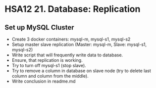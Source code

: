 # HSA12  21. Database: Replication

## Set up MySQL Cluster

- Create 3 docker containers: mysql-m, mysql-s1, mysql-s2
- Setup master slave replication (Master: mysql-m, Slave: mysql-s1, mysql-s2)
- Write script that will frequently write data to database.
- Ensure, that replication is working.
- Try to turn off mysql-s1 (stop slave).
- Try to remove a column in  database on slave node (try to delete last column and column from the middle).
- Write conclusion in readme.md